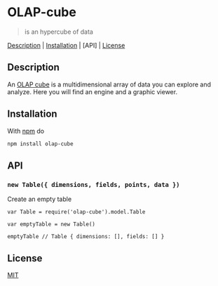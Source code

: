 # OLAP-cube

> is an hypercube of data

[Description](#description) |
[Installation](#installation) |
[API] |
[License](#license)

## Description

An [OLAP cube][OLAP_cube] is a multidimensional array of data you can
explore and analyze. Here you will find an engine and a graphic viewer.

## Installation

With [npm] do

```bash
npm install olap-cube
```

## API

### `new Table({ dimensions, fields, points, data })`

Create an empty table

```javascripts
var Table = require('olap-cube').model.Table

var emptyTable = new Table()

emptyTable // Table { dimensions: [], fields: [] }
```

## License

[MIT](http://g14n.info/mit-license)

[OLAP_cube]: https://en.wikipedia.org/wiki/OLAP_cube "OLAP cube"
[npm]: https://npmjs.com "npm"
